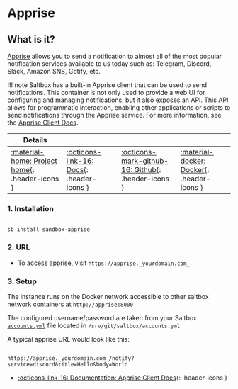 # Apprise

## What is it?

[Apprise](https://github.com/caronc/apprise) allows you to send a notification to almost all of the most popular notification services available to us today such as: Telegram, Discord, Slack, Amazon SNS, Gotify, etc.

!!! note
    Saltbox has a built-in Apprise client that can be used to send notifications. This container is not only used to provide a web UI for configuring and managing notifications, but it also exposes an API. This API allows for programmatic interaction, enabling other applications or scripts to send notifications through the Apprise service. For more information, see the [Apprise Client Docs](https://github.com/caronc/apprise/wiki).

| Details     |             |             |             |
|-------------|-------------|-------------|-------------|
| [:material-home: Project home](https://github.com/caronc/apprise){: .header-icons } | [:octicons-link-16: Docs](https://github.com/caronc/apprise/wiki){: .header-icons } | [:octicons-mark-github-16: Github](https://github.com/caronc/apprise){: .header-icons } | [:material-docker: Docker](https://hub.docker.com/r/caronc/apprise){: .header-icons }|

### 1. Installation

``` shell

sb install sandbox-apprise

```

### 2. URL

- To access apprise, visit `https://apprise._yourdomain.com_`

### 3. Setup

The instance runs on the Docker network accessible to other saltbox network containers at `http://apprise:8000`

The configured username/password are taken from your Saltbox [`accounts.yml`](../../saltbox/install/install.md#__tabbed_2_1) file located in `/srv/git/saltbox/accounts.yml`

A typical apprise URL would look like this:

``` shell

https://apprise._yourdomain.com_/notify?service=discord&title=Hello&body=World

```

- [:octicons-link-16: Documentation: Apprise Client Docs](https://github.com/caronc/apprise/wiki){: .header-icons }
